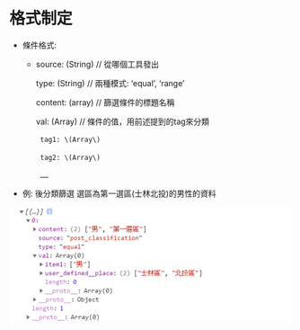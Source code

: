 # 格式制定

* 條件格式:

  * source:  \(String\)  // 從哪個工具發出

    type:    \(String\)   // 兩種模式: ‘equal’, ‘range’

    content: \(array\)  // 篩選條件的標題名稱

    val:   \(Array\)  // 條件的值，用前述提到的tag來分類

         tag1: \(Array\)

         tag2: \(Array\)

         ……

* 例: 後分類篩選 選區為第一選區\(士林北投\)的男性的資料

![](../../.gitbook/assets/image%20%283%29.png)

